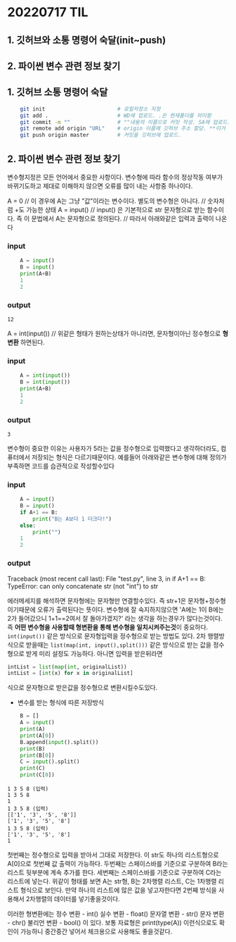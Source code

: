 # 20220717 TIL

## 1. 깃허브와 소통 명령어 숙달(init~push)
## 2. 파이썬 변수 관련 정보 찾기

## 1. 깃허브 소통 명령어 숙달

```bash
    git init                       # 로컬저장소 지정
    git add .                      # WD에 업로드. .은 현재폴더를 의미함
    git commit -m ""               # ""내용의 이름으로 커밋 작성. SA에 업로드.
    git remote add origin "URL"    # origin 이름에 깃허브 주소 할당. **이거 명령어 또 까먹음**
    git push origin master         # 커밋을 깃허브에 업로드.

```

## 2. 파이썬 변수 관련 정보 찾기

변수형지정은 모든 언어에서 중요한 사항이다. 변수형에 따라 함수의 정상작동 여부가 바뀌기도하고
제대로 이해하지 않으면 오류를 많이 내는 사항중 하나이다.

A = 0           // 이 경우에 A는 그냥 "값"이라는 변수이다. 별도의 변수형은 아니다.
                // 숫자처럼 +도 가능한 상태
A = input()     // input() 은 기본적으로 str 문자형으로 받는 함수이다. 즉 이 문법에서 A는 문자형으로 정의된다.
                // 따라서 아래와같은 입력과 출력이 나온다
### input
```python
    A = input()
    B = input()
    print(A+B)
    1
    2
```
### output
    12

A = int(input())    // 위같은 형태가 원하는상태가 아니라면, 문자형이아닌 정수형으로 **형변환** 하면된다.

### input
```python
    A = int(input())
    B = int(input())
    print(A+B)
    1
    2
```
### output
    3

변수형이 중요한 이유는 사용자가 5라는 값을 정수형으로 입력했다고 생각하더라도, 컴퓨터에서 저장되는 형식은 다르기때문이다.
예를들어 아래와같은 변수형에 대해 정의가 부족하면 코드를 습관적으로 작성할수있다

### input
```python
    A = input()
    B = input()
    if A+1 == B:
        print("B는 A보다 1 더크다!")
    else:
        print("")
    1
    2
```
### output
Traceback (most recent call last):
  File "test.py", line 3, in <module>
    if A+1 == B:
TypeError: can only concatenate str (not "int") to str

에러메세지를 해석하면 문자형에는 문자형만 연결할수있다. 즉 str+1은 문자형+정수형이기때문에 오류가 출력된다는 뜻이다.
변수형에 잘 숙지하지않으면 'A에는 1이 B에는 2가 들어갔으니 1+1==2여서 잘 돌아가겠지?' 라는 생각을 하는경우가 많다는것이다.
즉 **어떤 변수형을 사용할때 형변환을 통해 변수형을 일치시켜주는것**이 중요하다.
`int(input())` 같은 방식으로 문자형입력을 정수형으로 받는 방법도 있다.
2차 행렬방식으로 받을때는
`list(map(int, input(),split()))` 같은 방식으로 받는 값을 정수형으로 받게 미리 설정도 가능하다.
아니면 입력을 받은뒤라면
```python
intList = list(map(int, originalList))
intList = [int(x) for x in originalList]
```
식으로 문자형으로 받은값을 정수형으로 변환시킬수도있다.

+ 변수를 받는 형식에 따른 저장방식
```python
    B = []
    A = input()
    print(A)
    print(A[0])
    B.append(input().split())
    print(B)
    print(B[0])
    C = input().split()
    print(C)
    print(C[0])
```
    1 3 5 8 (입력)
    1 3 5 8
    1
    1 3 5 8 (입력)
    [['1', '3', '5', '8']]
    ['1', '3', '5', '8']
    1 3 5 8 (입력)
    ['1', '3', '5', '8']
    1

첫번째는 정수형으로 입력을 받아서 그대로 저장한다. 이 str도 하나의 리스트형으로 A[0]으로 첫번째 값 출력이 가능하다.
두번째는 스페이스바를 기준으로 구분하여 B라는 리스트 뒷부분에 계속 추가를 한다. 
세번째는 스페이스바를 기준으로 구분하여 C라는 리스트에 넣는다.
위같이 형태를 보면 A는 str형, B는 2차행렬 리스트, C는 1차행렬 리스트 형식으로 보인다.
만약 하나의 리스트에 많은 값을 넣고자한다면 2번째 방식을 사용해서 2차행렬의 데이터를 넣기좋을것이다.

이러한 형변환에는
정수 변환 - int()
실수 변환 - float()
문자열 변환 - str()
문자 변환 - chr()
불리언 변환 - bool()
이 있다.
보통 자료형은 print(type(A)) 이런식으로도 확인이 가능하니 중간중간 넣어서 체크용으로 사용해도 좋을것같다.